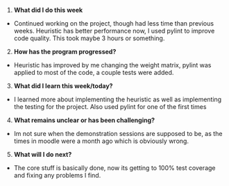1. **What did I do this week**
- Continued working on the project, though had less time than previous weeks. Heuristic has better performance now, I used pylint to improve code quality. This took maybe 3 hours or something.

2. **How has the program progressed?**
- Heuristic has improved by me changing the weight matrix, pylint was applied to most of the code, a couple tests were added.

3. **What did I learn this week/today?**
- I learned more about implementing the heuristic as well as implementing the testing for the project. Also used pylint for one of the first times

4. **What remains unclear or has been challenging?**
- Im not sure when the demonstration sessions are supposed to be, as the times in moodle were a month ago which is obviously wrong.

5. **What will I do next?**
- The core stuff is basically done, now its getting to 100% test coverage and fixing any problems I find. 